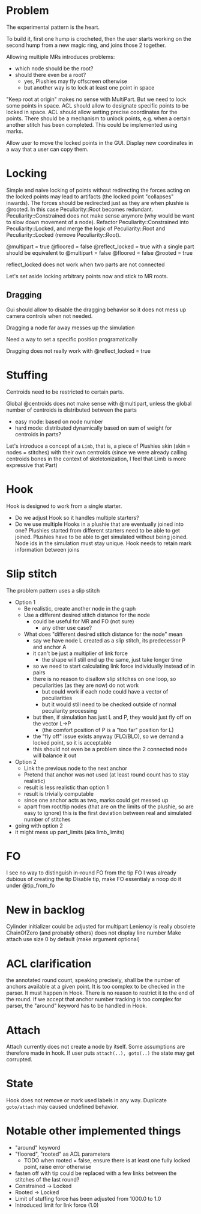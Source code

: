# Problem
The experimental pattern is the heart.

To build it, first one hump is crocheted, then the user starts working on the second hump from a new magic ring, and joins those 2 together.

Allowing multiple MRs introduces problems:
- which node should be the root?
- should there even be a root?
  - yes, Plushies may fly offscreen otherwise
  - but another way is to lock at least one point in space

"Keep root at origin" makes no sense with MultiPart. But we need to lock some points in space. ACL should allow to designate specific points to be locked in space. ACL should allow setting precise coordinates for the points. There should be a mechanism to unlock points, e.g. when a certain another stitch has been completed. This could be implemented using marks.

Allow user to move the locked points in the GUI. Display new coordinates in a way that a user can copy them.

# Locking
Simple and naive locking of points without redirecting the forces acting on the locked points may lead to artifacts (the locked point "collapses" inwards). The forces should be redirected just as they are when plushie is @rooted. In this case Peculiarity::Root becomes redundant. Peculiarity::Constrained does not make sense anymore (why would be want to slow down movement of a node).
Refactor Peculiarity::Constrained into Peculiarity::Locked, and merge the logic of Peculiarity::Root and Peculiarity::Locked (remove Peculiarity::Root).

@multipart = true
@floored = false
@reflect_locked = true
with a single part should be equivalent to
@multipart = false
@floored = false
@rooted = true

reflect_locked does not work when two parts are not connected

Let's set aside locking arbitrary points now and stick to MR roots.

## Dragging
Gui should allow to disable the dragging behavior so it does not mess up camera controls when not needed.

Dragging a node far away messes up the simulation

Need a way to set a specific position programatically

Dragging does not really work with @reflect_locked = true

# Stuffing
Centroids need to be restricted to certain parts.

Global @centroids does not make sense with @multipart, unless the global number of centroids is distributed between the parts
- easy mode: based on node number
- hard mode: distributed dynamically based on sum of weight for centroids in parts?

Let's introduce a concept of a `Limb`, that is, a piece of Plushies skin (skin = nodes = stitches) with their own centroids (since we were already calling centroids bones in the context of skeletonization, I feel that Limb is more expressive that Part)

# Hook
Hook is designed to work from a single starter.
- Do we adjust Hook so it handles multiple starters?
- Do we use multiple Hooks in a plushie that are eventually joined into one?
Plushies started from different starters need to be able to get joined.
Plushies have to be able to get simulated without being joined.
Node ids in the simulation must stay unique.
Hook needs to retain mark information between joins

# Slip stitch
The problem pattern uses a slip stitch
- Option 1
  - Be realistic, create another node in the graph
  - Use a different desired stitch distance for the node
    - could be useful for MR and FO (not sure)
      - any other use case?
  - What does "different desired stitch distance for the node" mean
    - say we have node L created as a slip stitch, its predecessor P and anchor A
    - it can't be just a multiplier of link force
      - the shape will still end up the same, just take longer time
    - so we need to start calculating link force individually instead of in pairs
    - there is no reason to disallow slip stitches on one loop, so peculiarities (as they are now) do not work
      - but could work if each node could have a vector of peculiarities
      - but it would still need to be checked outside of normal peculiarity processing
    - but then, if simulation has just L and P, they would just fly off on the vector L->P
      - (the comfort position of P is a "too far" position for L)
    - the "fly off" issue exists anyway (FLO/BLO), so we demand a locked point, so it is acceptable
    - this should not even be a problem since the 2 connected node will balance it out
- Option 2
  - Link the previous node to the next anchor
  - Pretend that anchor was not used (at least round count has to stay realistic)
  - result is less realistic than option 1
  - result is trivially computable
  - since one anchor acts as two, marks could get messed up
  - apart from root/tip nodes (that are on the limits of the plushie, so are easy to ignore) this is the first deviation between real and simulated number of stitches
- going with option 2
- it might mess up part_limits (aka limb_limits)

# FO
I see no way to distinguish in-round FO from the tip FO
I was already dubious of creating the tip
Disable tip, make FO essentialy a noop
do it under @tip_from_fo

# New in backlog
Cylinder initializer could be adjusted for multipart
Leniency is really obsolete
ChainOfZero (and probably others) does not display line number
Make attach use size 0 by default (make argument optional)

# ACL clarification
the annotated round count, speaking precisely, shall be the number of anchors available at a given point. It is too complex to be checked in the parser. It must happen in Hook. There is no reason to restrict it to the end of the round.
If we accept that anchor number tracking is too complex for parser, the "around" keyword has to be handled in Hook.

# Attach
Attach currently does not create a node by itself.
Some assumptions are therefore made in hook.
If user puts `attach(..), goto(..)` the state may get corrupted.

# State
Hook does not remove or mark used labels in any way.
Duplicate `goto/attach` may caused undefined behavior.

# Notable other implemented things
- "around" keyword
- "floored", "rooted" as ACL parameters
  - TODO when rooted = false, ensure there is at least one fully locked point, raise error otherwise
- fasten off with tip could be replaced with a few links between the stitches of the last round?
- Constrained -> Locked
- Rooted -> Locked
- Limit of stuffing force has been adjusted from 1000.0 to 1.0
- Introduced limit for link force (1.0)